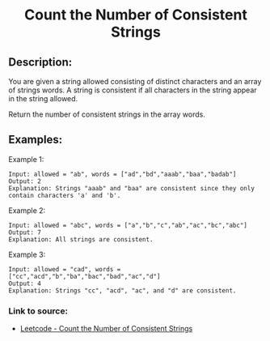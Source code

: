 <h1 align="center">Count the Number of Consistent Strings</h1>

## Description:
You are given a string allowed consisting of distinct characters and an array of strings words. A string is consistent if all characters in the string appear in the string allowed.

Return the number of consistent strings in the array words.

## Examples:

Example 1:

```
Input: allowed = "ab", words = ["ad","bd","aaab","baa","badab"]
Output: 2
Explanation: Strings "aaab" and "baa" are consistent since they only contain characters 'a' and 'b'.
```

Example 2:

```
Input: allowed = "abc", words = ["a","b","c","ab","ac","bc","abc"]
Output: 7
Explanation: All strings are consistent.
```

Example 3:

```
Input: allowed = "cad", words = ["cc","acd","b","ba","bac","bad","ac","d"]
Output: 4
Explanation: Strings "cc", "acd", "ac", and "d" are consistent.
```


### Link to source: 
- <a href="https://leetcode.com/problems/count-the-number-of-consistent-strings/">Leetcode - Count the Number of Consistent Strings</a>

